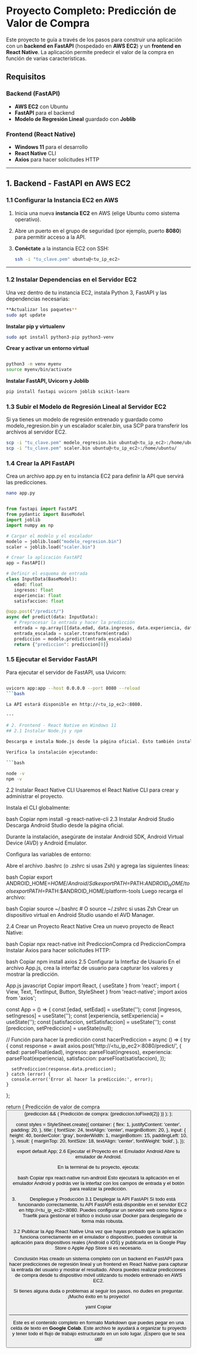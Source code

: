 # Proyecto Completo: Predicción de Valor de Compra

Este proyecto te guía a través de los pasos para construir una aplicación con un **backend en FastAPI** (hospedado en **AWS EC2**) y un **frontend en React Native**. La aplicación permite predecir el valor de la compra en función de varias características.

## Requisitos

### Backend (FastAPI)
- **AWS EC2** con Ubuntu
- **FastAPI** para el backend
- **Modelo de Regresión Lineal** guardado con **Joblib**

### Frontend (React Native)
- **Windows 11** para el desarrollo
- **React Native** CLI
- **Axios** para hacer solicitudes HTTP

---

## 1. **Backend - FastAPI en AWS EC2**

### 1.1 **Configurar la Instancia EC2 en AWS**

1. Inicia una nueva **instancia EC2** en AWS (elige Ubuntu como sistema operativo).
2. Abre un puerto en el grupo de seguridad (por ejemplo, puerto **8080**) para permitir acceso a la API.
3. **Conéctate** a la instancia EC2 con SSH:

   ```bash
   ssh -i "tu_clave.pem" ubuntu@<tu_ip_ec2>

---

### 1.2 Instalar Dependencias en el Servidor EC2
Una vez dentro de tu instancia EC2, instala Python 3, FastAPI y las dependencias necesarias:

 ```bash
**Actualizar los paquetes**
sudo apt update
 ```

**Instalar pip y virtualenv**
 ```bash
sudo apt install python3-pip python3-venv
 ```

**Crear y activar un entorno virtual**
 ```bash

python3 -m venv myenv
source myenv/bin/activate
 ```

**Instalar FastAPI, Uvicorn y Joblib**
 ```bash
pip install fastapi uvicorn joblib scikit-learn
 ```

### 1.3 Subir el Modelo de Regresión Lineal al Servidor EC2

Si ya tienes un modelo de regresión entrenado y guardado como modelo_regresion.bin y un escalador scaler.bin, usa SCP para transferir los archivos al servidor EC2.

 ```bash
scp -i "tu_clave.pem" modelo_regresion.bin ubuntu@<tu_ip_ec2>:/home/ubuntu/
scp -i "tu_clave.pem" scaler.bin ubuntu@<tu_ip_ec2>:/home/ubuntu/
 ```

### 1.4 Crear la API FastAPI

Crea un archivo app.py en tu instancia EC2 para definir la API que servirá las predicciones.

 ```bash
nano app.py
 ```

 ```python

from fastapi import FastAPI
from pydantic import BaseModel
import joblib
import numpy as np

# Cargar el modelo y el escalador
modelo = joblib.load("modelo_regresion.bin")
scaler = joblib.load("scaler.bin")

# Crear la aplicación FastAPI
app = FastAPI()

# Definir el esquema de entrada
class InputData(BaseModel):
    edad: float
    ingresos: float
    experiencia: float
    satisfaccion: float

@app.post("/predict/")
async def predict(data: InputData):
    # Preprocesar la entrada y hacer la predicción
    entrada = np.array([[data.edad, data.ingresos, data.experiencia, data.satisfaccion]])
    entrada_escalada = scaler.transform(entrada)
    prediccion = modelo.predict(entrada_escalada)
    return {"prediccion": prediccion[0]}
 ```

### 1.5 Ejecutar el Servidor FastAPI

Para ejecutar el servidor de FastAPI, usa Uvicorn:

 ```bash

uvicorn app:app --host 0.0.0.0 --port 8080 --reload
 ```bash

La API estará disponible en http://<tu_ip_ec2>:8080.

---

# 2. Frontend - React Native en Windows 11
## 2.1 Instalar Node.js y npm

Descarga e instala Node.js desde la página oficial. Esto también instalará npm (el gestor de paquetes de Node).

Verifica la instalación ejecutando:

 ```bash

node -v
npm -v
 ```

2.2 Instalar React Native CLI
Usaremos el React Native CLI para crear y administrar el proyecto.

Instala el CLI globalmente:

bash
Copiar
npm install -g react-native-cli
2.3 Instalar Android Studio
Descarga Android Studio desde la página oficial.

Durante la instalación, asegúrate de instalar Android SDK, Android Virtual Device (AVD) y Android Emulator.

Configura las variables de entorno:

Abre el archivo .bashrc (o .zshrc si usas Zsh) y agrega las siguientes líneas:

bash
Copiar
export ANDROID_HOME=$HOME/Android/Sdk
export PATH=$PATH:$ANDROID_HOME/tools
export PATH=$PATH:$ANDROID_HOME/platform-tools
Luego recarga el archivo:

bash
Copiar
source ~/.bashrc  # O source ~/.zshrc si usas Zsh
Crear un dispositivo virtual en Android Studio usando el AVD Manager.

2.4 Crear un Proyecto React Native
Crea un nuevo proyecto de React Native:

bash
Copiar
npx react-native init PrediccionCompra
cd PrediccionCompra
Instalar Axios para hacer solicitudes HTTP:

bash
Copiar
npm install axios
2.5 Configurar la Interfaz de Usuario
En el archivo App.js, crea la interfaz de usuario para capturar los valores y mostrar la predicción.

App.js
javascript
Copiar
import React, { useState } from 'react';
import { View, Text, TextInput, Button, StyleSheet } from 'react-native';
import axios from 'axios';

const App = () => {
  const [edad, setEdad] = useState('');
  const [ingresos, setIngresos] = useState('');
  const [experiencia, setExperiencia] = useState('');
  const [satisfaccion, setSatisfaccion] = useState('');
  const [prediccion, setPrediccion] = useState(null);

  // Función para hacer la predicción
  const hacerPrediccion = async () => {
    try {
      const response = await axios.post('http://<tu_ip_ec2>:8080/predict/', {
        edad: parseFloat(edad),
        ingresos: parseFloat(ingresos),
        experiencia: parseFloat(experiencia),
        satisfaccion: parseFloat(satisfaccion),
      });

      setPrediccion(response.data.prediccion);
    } catch (error) {
      console.error('Error al hacer la predicción:', error);
    }
  };

  return (
    <View style={styles.container}>
      <Text style={styles.title}>Predicción de valor de compra</Text>
      <TextInput
        style={styles.input}
        placeholder="Edad"
        keyboardType="numeric"
        value={edad}
        onChangeText={setEdad}
      />
      <TextInput
        style={styles.input}
        placeholder="Ingresos"
        keyboardType="numeric"
        value={ingresos}
        onChangeText={setIngresos}
      />
      <TextInput
        style={styles.input}
        placeholder="Experiencia"
        keyboardType="numeric"
        value={experiencia}
        onChangeText={setExperiencia}
      />
      <TextInput
        style={styles.input}
        placeholder="Satisfacción"
        keyboardType="numeric"
        value={satisfaccion}
        onChangeText={setSatisfaccion}
      />
      <Button title="Predecir" onPress={hacerPrediccion} />
      {prediccion && (
        <Text style={styles.result}>
          Predicción de compra: {prediccion.toFixed(2)}
        </Text>
      )}
    </View>
  );
};

const styles = StyleSheet.create({
  container: {
    flex: 1,
    justifyContent: 'center',
    padding: 20,
  },
  title: {
    fontSize: 24,
    textAlign: 'center',
    marginBottom: 20,
  },
  input: {
    height: 40,
    borderColor: 'gray',
    borderWidth: 1,
    marginBottom: 15,
    paddingLeft: 10,
  },
  result: {
    marginTop: 20,
    fontSize: 18,
    textAlign: 'center',
    fontWeight: 'bold',
  },
});

export default App;
2.6 Ejecutar el Proyecto en el Emulador Android
Abre tu emulador de Android.

En la terminal de tu proyecto, ejecuta:

bash
Copiar
npx react-native run-android
Esto ejecutará la aplicación en el emulador Android y podrás ver la interfaz con los campos de entrada y el botón para realizar la predicción.

3. Despliegue y Producción
3.1 Desplegar la API FastAPI
Si todo está funcionando correctamente, tu API FastAPI está disponible en el servidor EC2 en http://<tu_ip_ec2>:8080. Puedes configurar un servidor web como Nginx o Traefik para gestionar el tráfico o incluso usar Docker para desplegarlo de forma más robusta.

3.2 Publicar la App React Native
Una vez que hayas probado que la aplicación funciona correctamente en el emulador o dispositivo, puedes construir la aplicación para dispositivos reales (Android o iOS) y publicarla en la Google Play Store o Apple App Store si es necesario.

Conclusión
Has creado un sistema completo con un backend en FastAPI para hacer predicciones de regresión lineal y un frontend en React Native para capturar la entrada del usuario y mostrar el resultado. Ahora puedes realizar predicciones de compra desde tu dispositivo móvil utilizando tu modelo entrenado en AWS EC2.

Si tienes alguna duda o problemas al seguir los pasos, no dudes en preguntar. ¡Mucho éxito en tu proyecto!

yaml
Copiar

---

Este es el contenido completo en formato Markdown que puedes pegar en una celda de texto en **Google Colab**. Este archivo te ayudará a organizar tu proyecto y tener todo el flujo de trabajo estructurado en un solo lugar. ¡Espero que te sea útil!


